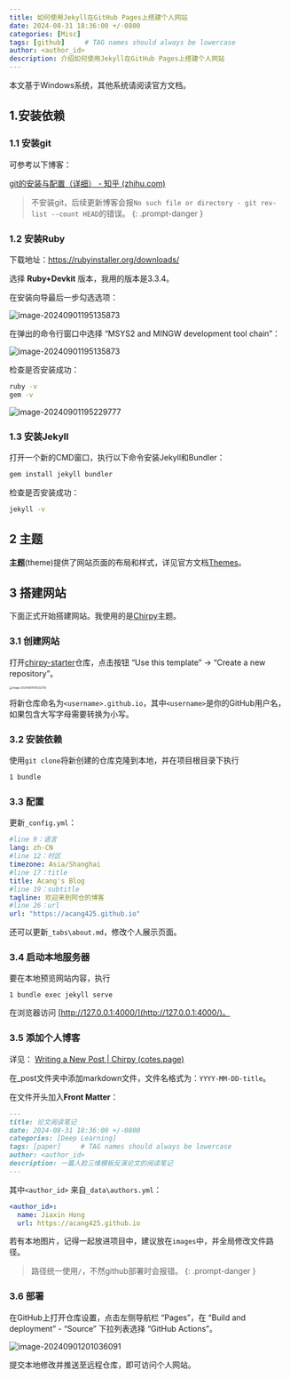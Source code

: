 ```yaml
---
title: 如何使用Jekyll在GitHub Pages上搭建个人网站
date: 2024-08-31 18:36:00 +/-0800
categories: [Misc]
tags: [github]     # TAG names should always be lowercase
author: <author_id> 
description: 介绍如何使用Jekyll在GitHub Pages上搭建个人网站
---
```


本文基于Windows系统，其他系统请阅读官方文档。

## 1.安装依赖

### 1.1 安装git

可参考以下博客：

[git的安装与配置（详细） - 知乎 (zhihu.com)](https://zhuanlan.zhihu.com/p/597447255)

> 不安装git，后续更新博客会报`No such file or directory - git rev-list --count HEAD`的错误。
{: .prompt-danger }

### 1.2 安装Ruby

下载地址：https://rubyinstaller.org/downloads/

选择 **Ruby+Devkit** 版本，我用的版本是3.3.4。

在安装向导最后一步勾选选项：

![image-20240901195135873](/assets/img/posts/2024-09-01-how-to-build-githubio.assets/image-20240901195031009.png)

在弹出的命令行窗口中选择 “MSYS2 and MINGW development tool chain”：

![image-20240901195135873](/assets/img/posts/2024-09-01-how-to-build-githubio.assets/image-20240901195135873.png)

检查是否安装成功：

```bash
ruby -v 
gem -v 
```

![image-20240901195229777](/assets/img/posts/2024-09-01-how-to-build-githubio.assets/image-20240901195229777.png)

### 1.3 安装Jekyll

打开一个新的CMD窗口，执行以下命令安装Jekyll和Bundler：

```bash
gem install jekyll bundler 
```

检查是否安装成功：

```bash
jekyll -v 
```

## 2 主题

**主题**(theme)提供了网站页面的布局和样式，详见官方文档[Themes](https://jekyllrb.com/docs/themes/)。


## 3 搭建网站

下面正式开始搭建网站。我使用的是[Chirpy](https://chirpy.cotes.page/posts/getting-started/)主题。

### 3.1 创建网站

打开[chirpy-starter](https://github.com/cotes2020/chirpy-starter)仓库，点击按钮 “Use this template” → “Create a new repository”。

<img src="/assets/img/posts/2024-09-01-how-to-build-githubio.assets/image-20240901195532758.png" alt="image-20240901195532758" style="zoom: 33%;" />

将新仓库命名为`<username>.github.io`，其中`<username>`是你的GitHub用户名，如果包含大写字母需要转换为小写。

### 3.2 安装依赖

使用`git clone`将新创建的仓库克隆到本地，并在项目根目录下执行

```bash
1 bundle 
```

### 3.3 配置

更新`_config.yml`：

```yml
#line 9：语言
lang: zh-CN  
#line 12：时区
timezone: Asia/Shanghai
#line 17：title
title: Acang's Blog 
#line 19：subtitle
tagline: 欢迎来到阿仓的博客
#line 26：url
url: "https://acang425.github.io"
```

还可以更新`_tabs\about.md`，修改个人展示页面。

### 3.4 启动本地服务器

要在本地预览网站内容，执行

```
1 bundle exec jekyll serve 
```

在浏览器访问 [http://127.0.0.1:4000/](http://127.0.0.1:4000/)。

### 3.5 添加个人博客

详见：
[Writing a New Post | Chirpy (cotes.page)](https://chirpy.cotes.page/posts/write-a-new-post/)

在_post文件夹中添加markdown文件，文件名格式为：`YYYY-MM-DD-title`。

在文件开头加入**Front Matter**：

```markdown
---
title: 论文阅读笔记
date: 2024-08-31 18:36:00 +/-0800
categories: [Deep Learning]
tags: [paper]     # TAG names should always be lowercase
author: <author_id> 
description: 一篇人脸三维模板反演论文的阅读笔记
---
```

其中`<author_id>` 来自`_data\authors.yml`：

```yaml
<author_id>:
  name: Jiaxin Hong
  url: https://acang425.github.io
```

若有本地图片，记得一起放进项目中，建议放在`images`中，并全局修改文件路径。

> 路径统一使用`/`，不然github部署时会报错。
> {: .prompt-danger }

### 3.6 部署

在GitHub上打开仓库设置，点击左侧导航栏 “Pages”，在 “Build and deployment” - “Source” 下拉列表选择 “GitHub Actions”。

![image-20240901201036091](/assets/img/posts/2024-09-01-how-to-build-githubio.assets/image-20240901201036091.png)

提交本地修改并推送至远程仓库，即可访问个人网站。


